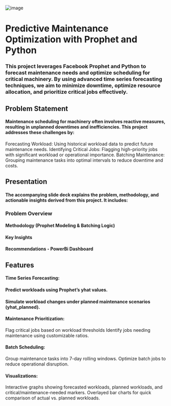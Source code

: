![image](https://github.com/user-attachments/assets/4adafcd0-4aee-486b-90da-cb760eaa656d)


# Predictive Maintenance Optimization with Prophet and Python
### This project leverages Facebook Prophet and Python to forecast maintenance needs and optimize scheduling for critical machinery. By using advanced time series forecasting techniques, we aim to minimize downtime, optimize resource allocation, and prioritize critical jobs effectively.




## Problem Statement
#### Maintenance scheduling for machinery often involves reactive measures, resulting in unplanned downtimes and inefficiencies. This project addresses these challenges by:
Forecasting Workload: Using historical workload data to predict future maintenance needs.
Identifying Critical Jobs: Flagging high-priority jobs with significant workload or operational importance.
Batching Maintenance: Grouping maintenance tasks into optimal intervals to reduce downtime and costs.


## Presentation
#### The accompanying slide deck explains the problem, methodology, and actionable insights derived from this project. It includes:


### Problem Overview
#### Methodology (Prophet Modeling & Batching Logic)
#### Key Insights
#### Recommendations - PowerBi Dashboard



## Features
#### Time Series Forecasting:
#### Predict workloads using Prophet’s yhat values.
#### Simulate workload changes under planned maintenance scenarios (yhat_planned).

#### Maintenance Prioritization:
Flag critical jobs based on workload thresholds
Identify jobs needing maintenance using customizable ratios.

#### Batch Scheduling:
Group maintenance tasks into 7-day rolling windows.
Optimize batch jobs to reduce operational disruption.

#### Visualizations:
Interactive graphs showing forecasted workloads, planned workloads, and critical/maintenance-needed markers.
Overlayed bar charts for quick comparison of actual vs. planned workloads.
